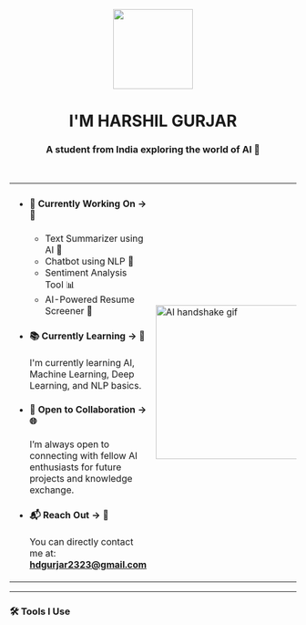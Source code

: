 <p align="center">
  <img src="https://www.adoreinfotech.com/assets/img/chatbot-marketing.gif" width="140" />
</p>

<h1 align="center"><strong>I'M HARSHIL GURJAR</strong></h1>

<h3 align="center">A student from India exploring the world of AI 🤖</h3>

<br>

<table>
  <tr>
    <td>

- #### 🔧 Currently Working On → 🧠  
  - Text Summarizer using AI 📝  
  - Chatbot using NLP 💬  
  - Sentiment Analysis Tool 📊  
  - AI-Powered Resume Screener 📄

- #### 📚 Currently Learning → 📘  
  I'm currently learning AI, Machine Learning, Deep Learning, and NLP basics.

- #### 🤝 Open to Collaboration → 🌐  
  I’m always open to connecting with fellow AI enthusiasts for future projects and knowledge exchange.

- #### 📬 Reach Out → 📩  
  You can directly contact me at: **hdgurjar2323@gmail.com**

</td>
    <td>
      <img src="https://compote.slate.com/images/5123743f-a73d-4a62-84ab-b17ab3fe0845.gif" width="270" alt="AI handshake gif"/>
    </td>
  </tr>
</table>

---

### 🛠️ Tools I Use

<p align="left">
  <img src="https://cdn.jsdelivr.net/gh/devicons/devicon/icons/python/python-original.svg
